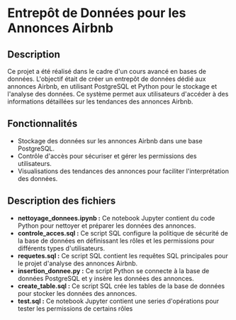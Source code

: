 # Entrepôt de Données pour les Annonces Airbnb 

## Description
Ce projet a été réalisé dans le cadre d'un cours avancé en bases de données. L'objectif était de créer un entrepôt de données dédié aux annonces Airbnb, en utilisant PostgreSQL et Python pour le stockage et l'analyse des données. Ce système permet aux utilisateurs d'accéder à des informations détaillées sur les tendances des annonces Airbnb.

## Fonctionnalités
- Stockage des données sur les annonces Airbnb dans une base PostgreSQL.
- Contrôle d'accès pour sécuriser et gérer les permissions des utilisateurs.
- Visualisations des tendances des annonces pour faciliter l'interprétation des données.

## Description des fichiers
- **nettoyage_donnees.ipynb :** Ce notebook Jupyter contient du code Python pour nettoyer et préparer les données des annonces.
- **controle_acces.sql :** Ce script SQL configure la politique de sécurité de la base de données en définissant les rôles et les permissions pour différents types d'utilisateurs.
- **requetes.sql :** Ce script SQL contient les requêtes SQL principales pour le projet d'analyse des annonces Airbnb.
- **insertion_donnee.py :** Ce script Python se connecte à la base de données PostgreSQL et y insère les données des annonces.
- **create_table.sql :** Ce script SQL crée les tables de la base de données pour stocker les données des annonces.
- **test.sql :** Ce notebook Jupyter contient une series d'opérations pour tester les permissions de certains rôles

